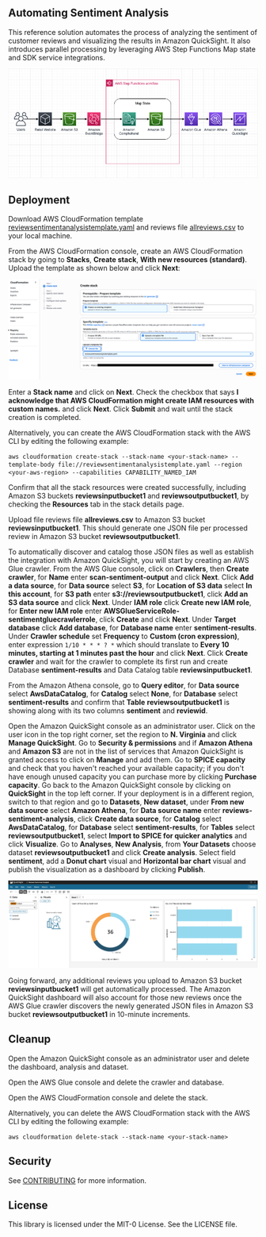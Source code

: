 ## Automating Sentiment Analysis

This reference solution automates the process of analyzing the sentiment of customer reviews and visualizing the results in Amazon QuickSight. It also introduces parallel processing by leveraging AWS Step Functions Map state and SDK service integrations.

![Architecture Diagram](images/architecture-diagram.png)

## Deployment

Download AWS CloudFormation template [reviewsentimentanalysistemplate.yaml](reviewsentimentanalysistemplate.yaml) and reviews file [allreviews.csv](allreviews.csv) to your local machine.

From the AWS CloudFormation console, create an AWS CloudFormation stack by going to **Stacks**, **Create stack**, **With new resources (standard)**. Upload the template as shown below and click **Next**:

![Upload AWS CloudFormation Template](images/create-stack1.png)

Enter a **Stack name** and click on **Next**. Check the checkbox that says **I acknowledge that AWS CloudFormation might create IAM resources with custom names.** and click **Next**. Click **Submit** and wait until the stack creation is completed.

Alternatively, you can create the AWS CloudFormation stack with the AWS CLI by editing the following example:

```
aws cloudformation create-stack --stack-name <your-stack-name> --template-body file://reviewsentimentanalysistemplate.yaml --region <your-aws-region> --capabilities CAPABILITY_NAMED_IAM
```

Confirm that all the stack resources were created successfully, including Amazon S3 buckets **reviewsinputbucket1** and **reviewsoutputbucket1**, by checking the **Resources** tab in the stack details page.

Upload file reviews file **allreviews.csv** to Amazon S3 bucket **reviewsinputbucket1**. This should generate one JSON file per processed review in Amazon S3 bucket **reviewsoutputbucket1**.

To automatically discover and catalog those JSON files as well as establish the integration with Amazon QuickSight, you will start by creating an AWS Glue crawler. From the AWS Glue console, click on **Crawlers**, then **Create crawler**, for **Name** enter **scan-sentiment-output** and click **Next**. Click **Add a data source**, for **Data source** select **S3**, for **Location of S3 data** select **In this account**, for **S3 path** enter **s3://reviewsoutputbucket1**, click **Add an S3 data source** and click **Next**. Under **IAM role** click **Create new IAM role**, for **Enter new IAM role** enter **AWSGlueServiceRole-sentimentgluecrawlerrole**, click **Create** and click **Next**. Under **Target database** click **Add database**, for **Database name** enter **sentiment-results**. Under **Crawler schedule** set **Frequency** to **Custom (cron expression)**, enter expression `1/10 * * * ? *` which should translate to **Every 10 minutes, starting at 1 minutes past the hour** and click **Next**. Click **Create crawler** and wait for the crawler to complete its first run and create Database **sentiment-results** and Data Catalog table **reviewsinputbucket1**.

From the Amazon Athena console, go to **Query editor**, for **Data source** select **AwsDataCatalog**, for **Catalog** select **None**, for **Database** select **sentiment-results** and confirm that **Table** **reviewsoutputbucket1** is showing along with its two columns **sentiment** and **reviewid**.

Open the Amazon QuickSight console as an administrator user. Click on the user icon in the top right corner, set the region to **N. Virginia** and click **Manage QuickSight**. Go to **Security & permissions** and if **Amazon Athena** and **Amazon S3** are not in the list of services that Amazon QuickSight is granted access to click on **Manage** and add them. Go to **SPICE capacity** and check that you haven't reached your available capacity; if you don't have enough unused capacity you can purchase more by clicking **Purchase capacity**. Go back to the Amazon QuickSight console by clicking on **QuickSight** in the top left corner. If your deployment is in a different region, switch to that region and go to **Datasets**, **New dataset**, under **From new data source** select **Amazon Athena**, for **Data source name** enter **reviews-sentiment-analysis**, click **Create data source**, for **Catalog** select **AwsDataCatalog**, for **Database** select **sentiment-results**, for **Tables** select **reviewsoutputbucket1**, select **Import to SPICE for quicker analytics** and click **Visualize**. Go to **Analyses**, **New Analysis**, from **Your Datasets** choose dataset **reviewsoutputbucket1** and click **Create analysis**. Select field **sentiment**, add a **Donut chart** visual and **Horizontal bar chart** visual and publish the visualization as a dashboard by clicking **Publish**.

![Amazon QuickSight Visualization](images/quicksight-visualization.png)

Going forward, any additional reviews you upload to Amazon S3 bucket **reviewsinputbucket1** will get automatically processed. The Amazon QuickSight dashboard will also account for those new reviews once the AWS Glue crawler discovers the newly generated JSON files in Amazon S3 bucket **reviewsoutputbucket1** in 10-minute increments.

## Cleanup

Open the Amazon QuickSight console as an administrator user and delete the dashboard, analysis and dataset.

Open the AWS Glue console and delete the crawler and database.

Open the AWS CloudFormation console and delete the stack.

Alternatively, you can delete the AWS CloudFormation stack with the AWS CLI by editing the following example:

```
aws cloudformation delete-stack --stack-name <your-stack-name>
```

## Security

See [CONTRIBUTING](CONTRIBUTING.md#security-issue-notifications) for more information.

## License

This library is licensed under the MIT-0 License. See the LICENSE file.

